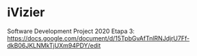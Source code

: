 # iVizier
Software Development Project 2020
Etapa 3: https://docs.google.com/document/d/15TpbGvAfTnlRNJdjrU7Ff-dkB06JKLNMkTjUXm94PDY/edit
